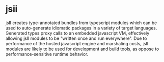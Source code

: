# jsii
jsII creates type-annotated bundles from typescript modules which can be used to auto-generate idiomatic packages in a variety of target languages. Generated types proxy calls to an embedded javascript VM, effectively allowing jsII modules to be "written once and run everywhere". Due to performance of the hosted javascript engine and marshaling costs, jsII modules are likely to be used for development and build tools, as oppose to performance-sensitive runtime behavior. 
